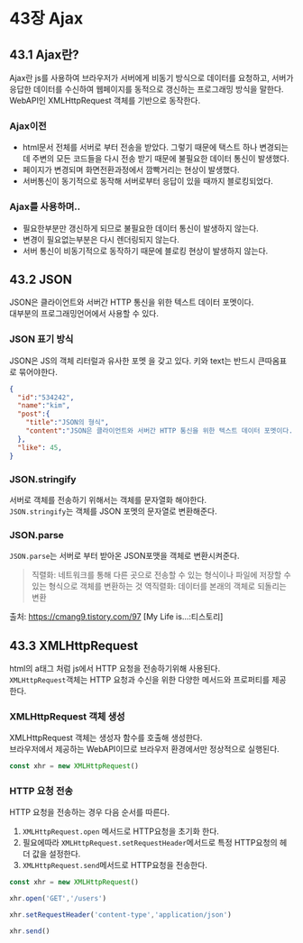 # 43장 Ajax

## 43.1 Ajax란?
Ajax란 js를 사용하여 브라우저가 서버에게 비동기 방식으로 데이터를 요청하고, 서버가 응답한 데이터를 수신하여 웹페이지를 동적으로 갱신하는 프로그래밍 방식을 말한다.  
WebAPI인 XMLHttpRequest 객체를 기반으로 동작한다. 

### Ajax이전
  - html문서 전체를 서버로 부터 전송을 받았다. 그렇기 때문에 택스트 하나 변경되는데 주변의 모든 코드들을 다시 전송 받기 때문에 불필요한 데이터 통신이 발생했다.   
  - 페이지가 변경되며 화면전환과정에서 깜빡거리는 현상이 발생했다.
  - 서버통신이 동기적으로 동작해 서버로부터 응답이 있을 때까지 블로킹되었다.   

### Ajax를 사용하며..
  - 필요한부분만 갱신하게 되므로 불필요한 데이터 통신이 발생하지 않는다. 
  - 변경이 필요없는부분은 다시 렌더링되지 않는다.
  - 서버 통신이 비동기적으로 동작하기 때문에 블로킹 현상이 발생하지 않는다.

## 43.2 JSON
JSON은 클라이언트와 서버간 HTTP 통신을 위한 텍스트 데이터 포멧이다.  
대부분의 프로그래밍언어에서 사용할 수 있다. 

### JSON 표기 방식
JSON은 JS의 객체 리터럴과 유사한 포멧 을 갖고 있다. 
키와 text는 반드시 큰따옴표로 묶어야한다.
```json
{
  "id":"534242",
  "name":"kim",
  "post":{
    "title":"JSON의 형식",
    "content":"JSON은 클라이언트와 서버간 HTTP 통신을 위한 텍스트 데이터 포멧이다."
  },
  "like": 45,
}
```
### JSON.stringify
서버로 객체를 전송하기 위해서는 객체를 문자열화 해야한다.  
`JSON.stringify`는 객체를 JSON 포멧의 문자열로 변환해준다.  

### JSON.parse
`JSON.parse`는 서버로 부터 받아온 JSON포맷을 객체로 변환시켜준다. 

> 직렬화: 네트워크를 통해 다른 곳으로 전송할 수 있는 형식이나 파일에 저장할 수 있는 형식으로 객체를 변환하는 것
> 역직렬화: 데이터를 본래의 객체로 되돌리는 변환  

출처: https://cmang9.tistory.com/97 [My Life is...:티스토리]

## 43.3 XMLHttpRequest
html의 a태그 처럼 js에서 HTTP 요청을 전송하기위해 사용된다.  
`XMLHttpRequest`객체는 HTTP 요청과 수신을 위한 다양한 메서드와 프로퍼티를 제공한다.

### XMLHttpRequest 객체 생성
XMLHttpRequest 객체는 생성자 함수를 호출해 생성한다.  
브라우저에서 제공하는 WebAPI이므로 브라우저 환경에서만 정상적으로 실행된다.
```js
const xhr = new XMLHttpRequest()
```

### HTTP 요청 전송

HTTP 요청을 전송하는 경우 다음 순서를 따른다. 
1. `XMLHttpRequest.open` 메서드로 HTTP요청을 초기화 한다.
2. 필요에따라 `XMLHttpRequest.setRequestHeader`메서드로 특정 HTTP요청의 헤더 값을 설정한다. 
3. `XMLHttpRequest.send`메서드로 HTTP요청을 전송한다.

```js
const xhr = new XMLHttpRequest()

xhr.open('GET','/users')

xhr.setRequestHeader('content-type','application/json')

xhr.send()
```
